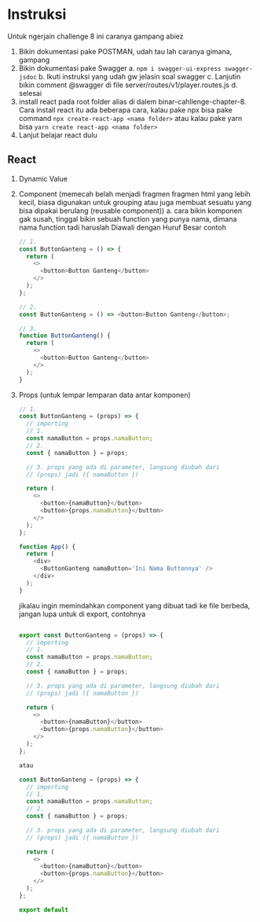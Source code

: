 # Instruksi

Untuk ngerjain challenge 8 ini caranya gampang abiez

1. Bikin dokumentasi pake POSTMAN, udah tau lah caranya gimana, gampang
2. Bikin dokumentasi pake Swagger
   a. `npm i swagger-ui-express swagger-jsdoc`
   b. Ikuti instruksi yang udah gw jelasin soal swagger
   c. Lanjutin bikin comment @swagger di file server/routes/v1/player.routes.js
   d. selesai
3. install react pada root folder alias di dalem binar-cahllenge-chapter-8. Cara install react itu ada beberapa cara, kalau pake npx bisa pake command `npx create-react-app <nama folder>` atau kalau pake yarn bisa `yarn create react-app <nama folder>`
4. Lanjut belajar react dulu

## React

1. Dynamic Value
2. Component (memecah belah menjadi fragmen fragmen html yang lebih kecil, biasa digunakan untuk grouping atau juga membuat sesuatu yang bisa dipakai berulang (reusable component))
   a. cara bikin komponen gak susah, tinggal bikin sebuah function yang punya nama, dimana nama function tadi haruslah Diawali dengan Huruf Besar contoh

   ```js
   // 1.
   const ButtonGanteng = () => {
     return (
       <>
         <button>Button Ganteng</button>
       </>
     );
   };

   // 2.
   const ButtonGanteng = () => <button>Button Ganteng</button>;

   // 3.
   function ButtonGanteng() {
     return (
       <>
         <button>Button Ganteng</button>
       </>
     );
   }
   ```

3. Props (untuk lempar lemparan data antar komponen)

   ```js
   // 1.
   const ButtonGanteng = (props) => {
     // importing
     // 1.
     const namaButton = props.namaButton;
     // 2.
     const { namaButton } = props;

     // 3. props yang ada di parameter, langsung diubah dari
     // (props) jadi ({ namaButton })

     return (
       <>
         <button>{namaButton}</button>
         <button>{props.namaButton}</button>
       </>
     );
   };

   function App() {
     return (
       <div>
         <ButtonGanteng namaButton='Ini Nama Buttonnya' />
       </div>
     );
   }
   ```

   jikalau ingin memindahkan component yang dibuat tadi ke file berbeda, jangan lupa untuk di export, contohnya

   ```js

   export const ButtonGanteng = (props) => {
     // importing
     // 1.
     const namaButton = props.namaButton;
     // 2.
     const { namaButton } = props;

     // 3. props yang ada di parameter, langsung diubah dari
     // (props) jadi ({ namaButton })

     return (
       <>
         <button>{namaButton}</button>
         <button>{props.namaButton}</button>
       </>
     );
   };

   atau

   const ButtonGanteng = (props) => {
     // importing
     // 1.
     const namaButton = props.namaButton;
     // 2.
     const { namaButton } = props;

     // 3. props yang ada di parameter, langsung diubah dari
     // (props) jadi ({ namaButton })

     return (
       <>
         <button>{namaButton}</button>
         <button>{props.namaButton}</button>
       </>
     );
   };

   export default
   ```
